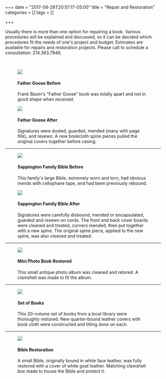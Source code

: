 +++
date = "2017-06-26T20:51:17-05:00"
title = "Repair and Restoration"
categories = []
tags = []

+++

Usually there is more than one option for repairing a book. Various procedures will be explained and discussed, so it 
can be decided which procedures fit the needs of one's project and budget.  Estimates are available for repairs 
and restoration projects. Please call to schedule a consultation: 214.363.7946.

<br />

<div class="row">
    <div class="col-md-6">
        <figure class="figure">
            <img class="img-responsive" src="../images/repair-01a-father-goose-before.jpg">
            <figcaption>
                <h4>Father Goose Before</h4>
                <p>Frank Baum's "Father Goose" book was totally apart and not in good shape when received.</p>
            </figcaption>
        </figure>
    </div>
    <div class="col-md-6">
       <figure class="figure">
            <img class="img-responsive" src="../images/repair-01b-father-goose-after.jpg">
            <figcaption>
                <h4>Father Goose After</h4>
                <p>Signatures were dusted, guarded, mended (many with page fills), and resewn. A new bookcloth spine pieces pulled the original covers together before casing.</p>
            </figcaption>
        </figure>
     </div>
</div>

<hr>


<div class="row">
    <div class="col-md-6">
        <figure class="figure">
            <img class="img-responsive" src="../images/repair-02a-sappington-bible-before.jpg">
            <figcaption>
                <h4>Sappington Family Bible Before</h4>
                <p>This family's large Bible, extremely worn and torn, had obvious mends with cellophane tape, and had been previously rebound.</p>
            </figcaption>
        </figure>
    </div>
    <div class="col-md-6">
       <figure class="figure">
            <img class="img-responsive" src="../images/repair-02b-sappington-bible-after.jpg">
            <figcaption>
                <h4>Sappington Family Bible After</h4>
                <p>Signatures were carefully disbound, mended or encapsulated, guarded and resewn on cords. The front and back cover boards were cleaned and treated, corners mended, then put together with a new spine. The original spine piece, applied to the new spine, was also cleaned and treated.</p>
            </figcaption>
        </figure>
     </div>
</div>

 
<hr>

<div class="row">
    <div class="col-md-5">
        <figure class="figure">
            <img class="img-responsive" src="../images/repair-03-mini-photo-book-restored.jpg">
            <figcaption>
                <h4>Mini Photo Book Restored</h4>
                <p>This small antique photo album was cleaned and retored. A clamshell was made to fit the album.</p>
            </figcaption>
        </figure>
    </div>
</div>

<hr>

<div class="row">
    <div class="col-md-5">
        <figure class="figure">
            <img class="img-responsive" src="../images/repair-04-set-of-books.jpg">
            <figcaption>
                <h4>Set of Books</h4>
                <p>This 20-volume set of books from a local library were thoroughly restored. New quarter-bound leather covers with book cloth were constructed and titling done on each.</p>
            </figcaption>
        </figure>
    </div>
</div>

<hr>

<div class="row">
    <div class="col-md-5">
        <figure class="figure">
            <img class="img-responsive" src="../images/repair-05-white-bible-restored.jpg">
            <figcaption>
                <h4>Bible Restoration</h4>
                <p>A small Bible, originally bound in white faux leather, was fully restored with a cover of white goat leather. Matching clamshell box made to house the Bible and protect it.</p>
            </figcaption>
        </figure>
    </div>
</div>

